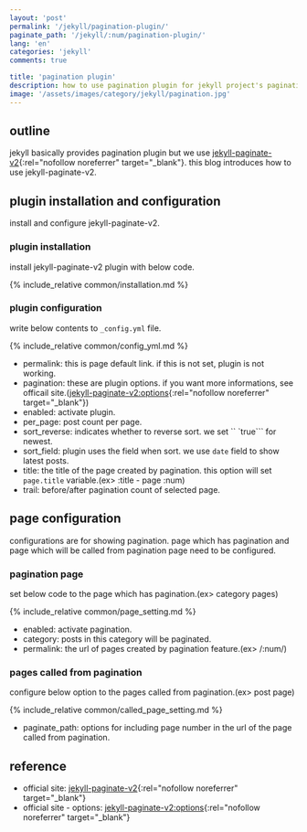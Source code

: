 ```yaml
---
layout: 'post'
permalink: '/jekyll/pagination-plugin/'
paginate_path: '/jekyll/:num/pagination-plugin/'
lang: 'en'
categories: 'jekyll'
comments: true

title: 'pagination plugin'
description: how to use pagination plugin for jekyll project's pagination.
image: '/assets/images/category/jekyll/pagination.jpg'
---
```


## outline
jekyll basically provides pagination plugin but we use [jekyll-paginate-v2](https://github.com/sverrirs/jekyll-paginate-v2){:rel="nofollow noreferrer" target="_blank"}.
this blog introduces how to use jekyll-paginate-v2.

## plugin installation and configuration
install and configure jekyll-paginate-v2.

### plugin installation
install jekyll-paginate-v2 plugin with below code.

{% include_relative common/installation.md %}

### plugin configuration
write below contents to ```_config.yml``` file.

{% include_relative common/config_yml.md %}

- permalink: this is page default link. if this is not set, plugin is not working.
- pagination: these are plugin options. if you want more informations, see officail site.([jekyll-paginate-v2:options](https://github.com/sverrirs/jekyll-paginate-v2/blob/master/README-GENERATOR.md){:rel="nofollow noreferrer" target="_blank"})
- enabled: activate plugin.
- per_page: post count per page.
- sort_reverse: indicates whether to reverse sort. we set `` `true``` for newest.
- sort_field: plugin uses the field when sort. we use ```date``` field to show latest posts.
- title: the title of the page created by pagination. this option will set ```page.title``` variable.(ex> :title - page :num)
- trail: before/after pagination count of selected page.

## page configuration
configurations are for showing pagination. page which has pagination and page which will be called from pagination page need to be configured.

### pagination page
set below code to the page which has pagination.(ex> category pages)

{% include_relative common/page_setting.md %}

- enabled: activate pagination.
- category: posts in this category will be paginated.
- permalink: the url of pages created by pagination feature.(ex> /:num/)

### pages called from pagination
configure below option to the pages called from pagination.(ex> post page)

{% include_relative common/called_page_setting.md %}

- paginate_path: options for including page number in the url of the page called from pagination.

## reference
- official site: [jekyll-paginate-v2](https://github.com/sverrirs/jekyll-paginate-v2/blob/master/README-GENERATOR.md){:rel="nofollow noreferrer" target="_blank"}
- official site - options: [jekyll-paginate-v2:options](https://github.com/sverrirs/jekyll-paginate-v2/blob/master/README-GENERATOR.md){:rel="nofollow noreferrer" target="_blank"}
